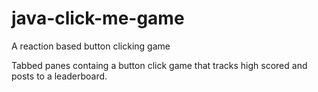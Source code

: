 # java-click-me-game
A reaction based button clicking game 

Tabbed panes containg a button click game that tracks high scored and posts to a leaderboard.
